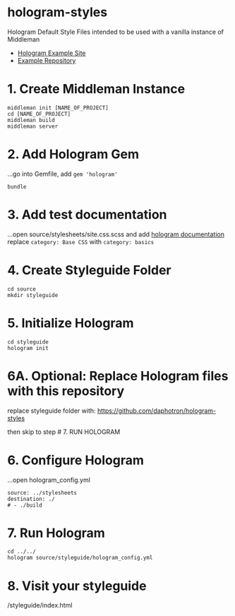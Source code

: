 # hologram-styles
Hologram Default Style Files intended to be used with a vanilla instance of Middleman

- [Hologram Example Site](https://trulia.github.io/hologram/)
- [Example Repository](https://github.com/trulia/hologram-example)

# 1. Create Middleman Instance
```
middleman init [NAME_OF_PROJECT]
cd [NAME_OF_PROJECT]
middleman build
middleman server
```

# 2. Add Hologram Gem
…go into Gemfile, add `gem 'hologram'`
```
bundle
```

# 3. Add test documentation
…open source/stylesheets/site.css.scss and add [hologram documentation](https://trulia.github.io/hologram/)
replace `category: Base CSS` with `category: basics`

# 4. Create Styleguide Folder
```
cd source
mkdir styleguide
```

# 5. Initialize Hologram
```
cd styleguide
hologram init
```

# 6A. Optional: Replace Hologram files with this repository
replace styleguide folder with:
https://github.com/daphotron/hologram-styles

then skip to step # 7. RUN HOLOGRAM

# 6. Configure Hologram
…open hologram_config.yml
```
source: ../stylesheets
destination: ./
# - ./build
```

# 7. Run Hologram
```
cd ../../
hologram source/styleguide/hologram_config.yml
```

# 8. Visit your styleguide
/styleguide/index.html
